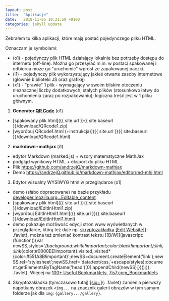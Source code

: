 ```yaml
---
layout: post
title:  "Aplikacje"
date:   2018-11-05 10:21:59 +0100
categories: jekyll update
---
```


Zebrałem tu kilka aplikacji, które mają postać pojedynczego pliku HTML. 

Oznaczam je symbolami:
- (o1) - pojedynczy plik HTML działający lokalnie bez potrzeby dostępu do internetu (off-line). Można go przesyłać m.in. w postaci spakowanej i odbiorca może go "uruchomić" wprost ze zapakowanej paczki.
- (i1) - pojedynczy plik wykorzystujący jakieś otwarte zasoby internetowe (głównie biblioteki JS oraz grafikę)
- (x1) - "prawie" 1 plik - wymagający w swoim bliskim otoczeniu nieznacznej liczby dodatkowych, stałych plików (stosunkowo łatwy do uruchomienia zaraz po rozpakowaniu); logiczna treść jest w 1 pliku głównym.

1. **Generator [QR Code](http://www.denso-wave.com/qrcode/faqpatent-e.html)** (o1) 
- [spakowany plik html]({{ site.url }}{{ site.baseurl }}/download/QRcode1.zip)
- [wypróbuj QRcode1.html (+instrukcja)]({{ site.url }}{{ site.baseurl }}/download/QRcode1.html)

2. **markdown+mathjax** (i1)
- edytor Markdown (marked.js) + wzory matematyczne MathJax
- podgląd wynikowy HTML + eksport do pliku HTML
- Plik <https://github.com/andrzejQ/markdown-mathjax>
- Demo <https://andrzejQ.github.io/markdown-mathjax/editor/md-mhj.html>

3. Edytor wizualny WYSIWYG html w przeglądarce (o1)
- demo  (słabo dopracowane) na bazie przykładu [developer.mozilla.org...Editable_content](https://developer.mozilla.org/pl/docs/Web/Guide/HTML/Editable_content#Example_A_simple_but_complete_rich_text_editor)
- [spakowany plik html]({{ site.url }}{{ site.baseurl }}/download/EditInHtml1.zip)
- [wypróbuj EditInHtml1.html]({{ site.url }}{{ site.baseurl }}/download/EditInHtml1.html)
- demo pokazuje możliwość edycji stron www wyświetlanych w przeglądarce, którą też daje np. 
[skryptozakładka](https://pl.wikipedia.org/wiki/Skryptozak%C5%82adka)
[\[Edit Website\]](javascript:document.body.contentEditable='true';document.designMode='on';void(0);){: .favlet},
można też zmieniać kontrast tekstu
[\[B/W\]](javascript:(function(){var newSS,styles='*{background:white!important;color:black!important}:link,:link*{color:#0000EE!important}:visited,:visited*{color:#551A8B!important}';newSS=document.createElement('link');newSS.rel='stylesheet';newSS.href='data:text/css,'+escape(styles);document.getElementsByTagName('head')[0].appendChild(newSS);})();){: .favlet}.
Więcej na [100+ Useful Bookmarklets](https://www.hongkiat.com/blog/100-useful-bookmarklets-for-better-productivity-ultimate-list/), [
7is7.com_Bookmarklets](http://7is7.com/software/bookmarklets/)

4. Skryptozakładka (tymczasowo tutaj) [\[sig+\]](javascript:void%20function(){var%20e=document.querySelector(%22textarea%23jform_articletext%22);if(e){document.querySelector(%22span%23wf_editor_jform_articletext_toggle%22).parentNode.click(),console.log(e);var%20t=e.value,r=t.replace(/%3Cimg%20src=%22images\/(.*%3F)\/[^\/]+\/%3E/,'{gallery%20maxcount=1%20alignment=%22after-float%22%20preview_width=120%20preview_height=160}$1{/gallery}');if(r===t)return%20void%20alert(%22Coś%20jest%20nie%20tak%20\n%20-%20może%20nie%20ma%20wstawionego%20obrazka...\n%20-%20a%20może%20edytor%20nie%20jest%20w%20prostym%20trybie%20HTML%22);e.value=r,document.querySelector(%22span%23wf_editor_jform_articletext_toggle%22).parentNode.click()}else%20alert(%22Coś%20jest%20nie%20tak%20\n%20-%20musisz%20być%20w%20trybie%20edycji%20z%20prostym%20edytorem%20html%22)}();){: .favlet}
zamienia pierwszy napotkany obrazek `<img...` na znacznik galerii obrazów w tym samym folderze jak dla `img`: `{gallery.../gallery}`.

<style>.favlet{background-color:Lavender;font-weight:bold;padding:0 3px}</style>

